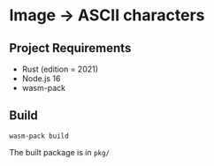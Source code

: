 # Image → ASCII characters

## Project Requirements

- Rust (edition = 2021)
- Node.js 16
- wasm-pack

## Build

```
wasm-pack build
```

The built package is in `pkg/`
